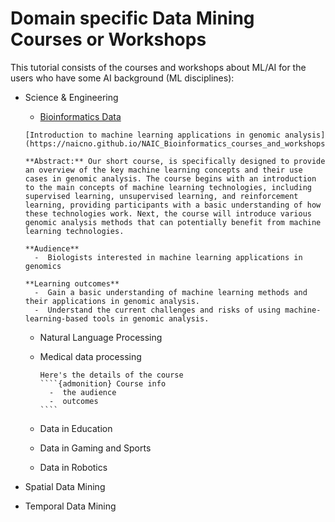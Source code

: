 # Domain specific Data Mining Courses or Workshops


This tutorial consists of the courses and workshops about ML/AI for the users who have some AI background (ML disciplines):

- Science & Engineering

  - [Bioinformatics Data](https://naicno.github.io/NAIC_Bioinformatics_courses_and_workshops/index.html)
 
  ```{admonition} Bioinformatics Data
  [Introduction to machine learning applications in genomic analysis](https://naicno.github.io/NAIC_Bioinformatics_courses_and_workshops/index.html)

  **Abstract:** Our short course, is specifically designed to provide an overview of the key machine learning concepts and their use cases in genomic analysis. The course begins with an introduction to the main concepts of machine learning technologies, including supervised learning, unsupervised learning, and reinforcement learning, providing participants with a basic understanding of how these technologies work. Next, the course will introduce various genomic analysis methods that can potentially benefit from machine learning technologies.

  **Audience**
    -  Biologists interested in machine learning applications in genomics

  **Learning outcomes**
    -  Gain a basic understanding of machine learning methods and their applications in genomic analysis.
    -  Understand the current challenges and risks of using machine-learning-based tools in genomic analysis.
  ```
  
  - Natural Language Processing

  - Medical data processing
    
    `````{admonition} Abstract
    Here's the details of the course
    ````{admonition} Course info
      -  the audience
      -  outcomes
    ````
    `````
   

  - Data in Education

  - Data in Gaming and Sports

  - Data in Robotics



- Spatial Data Mining


- Temporal Data Mining
